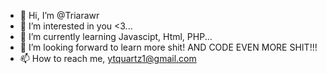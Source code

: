 - 👋 Hi, I’m @Triarawr
- 👀 I’m interested in you <3...
- 🌱 I’m currently learning Javascipt, Html, PHP...
- 💞️ I’m looking forward to learn more shit! AND CODE EVEN MORE SHIT!!!
- 📫 How to reach me, ytquartz1@gmail.com

<!---
Triarawr/Triarawr is a ✨ special ✨ repository because its `README.md` (this file) appears on your GitHub profile.
You can click the Preview link to take a look at your changes.
--->
